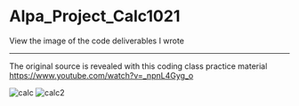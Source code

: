 # Alpa_Project_Calc1021
View the image of the code deliverables I wrote
<br>
<hr>

The original source is revealed with this coding class practice material
https://www.youtube.com/watch?v=_npnL4Gyg_o

![calc](https://user-images.githubusercontent.com/114552823/196908423-53a13ac5-5b90-4a26-9c9a-8c6d422466cb.png)
![calc2](https://user-images.githubusercontent.com/114552823/196908435-ca8c2bb1-397d-4732-875f-e43730862579.png)

